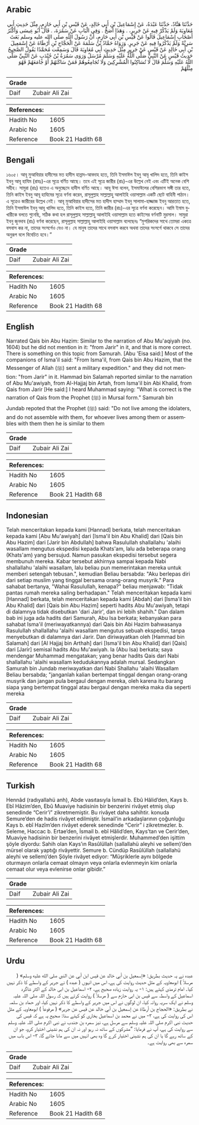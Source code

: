 ## Arabic


<div dir="rtl" lang="ar" style={{fontSize:'larger',backgroundColor:'#f8f9fa',padding:20}}>
حَدَّثَنَا هَنَّادٌ، حَدَّثَنَا عَبْدَةُ، عَنْ إِسْمَاعِيلَ بْنِ أَبِي خَالِدٍ، عَنْ قَيْسِ بْنِ أَبِي حَازِمٍ، مِثْلَ حَدِيثِ أَبِي مُعَاوِيَةَ وَلَمْ يَذْكُرْ فِيهِ عَنْ جَرِيرٍ، ‏.‏ وَهَذَا أَصَحُّ ‏.‏ وَفِي الْبَابِ عَنْ سَمُرَةَ، ‏.‏ قَالَ أَبُو عِيسَى وَأَكْثَرُ أَصْحَابِ إِسْمَاعِيلَ قَالُوا عَنْ قَيْسِ بْنِ أَبِي حَازِمٍ، أَنَّ رَسُولَ اللَّهِ صلى الله عليه وسلم بَعَثَ سَرِيَّةً وَلَمْ يَذْكُرُوا فِيهِ عَنْ جَرِيرٍ.‏ وَرَوَاهُ حَمَّادُ بْنُ سَلَمَةَ عَنْ الْحَجَّاجِ بْنِ أَرْطَاةَ عَنْ إِسْمَعِيلَ بْنِ أَبِي خَالِدٍ عَنْ قَيْسٍ عَنْ جَرِيرٍ مِثْلَ حَدِيثِ أَبِي مُعَاوِيَةَ قَالَ وَسَمِعْت مُحَمَّدًا يَقُولُ الصَّحِيحُ حَدِيثُ قَيْسٍ عَنْ النَّبِيِّ صَلَّى اللَّهُ عَلَيْهِ وَسَلَّمَ مُرْسَلٌ وَرَوَى سَمُرَةُ بْنُ جُنْدَبٍ عَنْ النَّبِيِّ صَلَّى اللَّهُ عَلَيْهِ وَسَلَّمَ قَالَ لَا تُسَاكِنُوا الْمُشْرِكِينَ وَلَا تُجَامِعُوهُمْ فَمَنْ سَاكَنَهُمْ أَوْ جَامَعَهُمْ فَهُوَ مِثْلُهُمْ
</div>
<div style={{backgroundColor:'#f8f9fa',padding:20, marginBottom: 10}}><table> <thead> <tr> <th>Grade</th> <th></th> </tr> </thead> <tbody> <tr><td>Daif</td><td>Zubair Ali Zai</td></tr></tbody></table><table> <thead> <tr> <th>References:</th> <th></th> </tr> </thead> <tbody><tr><td>Hadith No</td><td>1605</td></tr><tr><td>Arabic No</td><td>1605</td></tr><tr><td>Reference</td><td>Book 21 Hadith 68</td></tr></tbody></table></div>

## Bengali


<div dir="ltr" lang="bn" style={{fontSize:'larger',backgroundColor:'#f8f9fa',padding:20}}>
১৬০৫। আবূ মুআবিয়ার হাদীসের মত হাদীস হান্নাদ-আবদাহ হতে, তিনি ইসমাঈল ইবনু আবৃ খালিদ হতে, তিনি কাইস ইবনু আবূ হাযিম (রাহঃ)-এর সূত্রে বর্ণিত আছে। তবে এই সূত্রে জারীর (রাঃ)-এর উল্লেখ নেই এবং এটিই অনেক বেশি সহীহ। সামুরা (রাঃ) হতেও এ অনুচ্ছেদে হাদীস বর্ণিত আছে। আবূ ঈসা বলেন, ইসমাঈলের বেশিরভাগ সঙ্গী তার হতে, তিনি কাইস ইবনু আবূ হাযিমের সূত্রে বর্ণনা করেন, রাসূলুল্লাহ সাল্লাল্লাহু আলাইহি ওয়াসাল্লাম একটি ছোট বাহিনী পাঠান। এ সূত্রেও জারীরের উল্লেখ নেই। আবূ মুআবিয়ার হাদীসের মত হাদীস হাম্মাদ ইবনু সালামা-হাজ্জাজ ইবনু আরতাত হতে, তিনি ইসমাঈল ইবনু আবূ খালিদ হতে, তিনি কাইস হতে, তিনি জারীর (রাঃ)-এর সূত্রে বর্ণনা করেছেন। আমি ইমাম বুখারীকে বলতে শুনেছি, সঠিক কথা হল রাসূলুল্লাহ সাল্লাল্লাহু আলাইহি ওয়াসাল্লাম হতে কাইসের বর্ণনাটি মুরসাল। সামুরা ইবনু জুনদাব (রাঃ) বর্ণনা করেছেন, রাসূলুল্লাহ সাল্লাল্লাহু আলাইহি ওয়াসাল্লাম বলেছেনঃ “মুশরিকদের সাথে তোমরা একত্রে বসবাস কর না, তাদের সংসর্গেও যেও না। যে মানুষ তাদের সাথে বসবাস করবে অথবা তাদের সংসর্গে থাকবে সে তাদের অনুরূপ বলে বিবেচিত হবে।”
</div>
<div style={{backgroundColor:'#f8f9fa',padding:20, marginBottom: 10}}><table> <thead> <tr> <th>Grade</th> <th></th> </tr> </thead> <tbody> <tr><td>Daif</td><td>Zubair Ali Zai</td></tr></tbody></table><table> <thead> <tr> <th>References:</th> <th></th> </tr> </thead> <tbody><tr><td>Hadith No</td><td>1605</td></tr><tr><td>Arabic No</td><td>1605</td></tr><tr><td>Reference</td><td>Book 21 Hadith 68</td></tr></tbody></table></div>

## English


<div dir="ltr" lang="en" style={{fontSize:'larger',backgroundColor:'#f8f9fa',padding:20}}>
Narrated Qais bin Abu Hazim: Similar to the narration of Abu Mu'aqiyah (no. 1604) but he did not mention in it: "from Jarir" in it, and that is more correct. There is something on this topic from Samurah. [Abu 'Eisa said:] Most of the companions of Isma'il said: "From Isma'il, from Qais bin Abu Hazim, that the Messenger of Allah (ﷺ) sent a military expedition." and they did not mention: "from Jarir" in it. Hammad bin Salamah reported similar to the narration of Abu Mu'awiyah, from Al-Hajjaj bin Artah, from Isma'il bin Abi Khalid, from Qais from Jarir [He said:] I heard Muhammad saying: "What is correct is the narration of Qais from the Prophet (ﷺ) in Mursal form." Samurah bin Jundab repoted that the Prophet (ﷺ) said: "Do not live among the idolaters, and do not assemble with them, for whoever lives among them or assembles with them then he is similar to them
</div>
<div style={{backgroundColor:'#f8f9fa',padding:20, marginBottom: 10}}><table> <thead> <tr> <th>Grade</th> <th></th> </tr> </thead> <tbody> <tr><td>Daif</td><td>Zubair Ali Zai</td></tr></tbody></table><table> <thead> <tr> <th>References:</th> <th></th> </tr> </thead> <tbody><tr><td>Hadith No</td><td>1605</td></tr><tr><td>Arabic No</td><td>1605</td></tr><tr><td>Reference</td><td>Book 21 Hadith 68</td></tr></tbody></table></div>

## Indonesian


<div dir="ltr" lang="id" style={{fontSize:'larger',backgroundColor:'#f8f9fa',padding:20}}>
Telah menceritakan kepada kami [Hannad] berkata, telah menceritakan kepada kami [Abu Mu'awiyah] dari [Isma'il bin Abu Khalid] dari [Qais bin Abu Hazim] dari [Jarir bin Abdullah] bahwa Rasulullah shallallahu 'alaihi wasallam mengutus ekspedisi kepada Khats'am, lalu ada beberapa orang (Khats'am) yang bersujud. Namun pasukan ekspedisi tersebut segera membunuh mereka. Kabar tersebut akhirnya sampai kepada Nabi shallallahu 'alaihi wasallam, lalu beliau pun memerintakan mereka untuk memberi setengah tebusan.", kemudian Beliau bersabda: "Aku berlepas diri dari setiap muslim yang tinggal bersama orang-orang musyrik." Para sahabat bertanya, "Wahai Rasulullah, kenapa?" beliau menjawab: "Tidak pantas rumah mereka saling berhadapan." Telah menceritakan kepada kami [Hannad] berkata, telah menceritakan kepada kami [Abdah] dari [Isma'il bin Abu Khalid] dari [Qais bin Abu Hazim] seperti hadits Abu Mu'awiyah, tetapi di dalamnya tidak disebutkan 'dari Jarir', dan ini lebih shahih." Dan dalam bab ini juga ada hadits dari Samurah, Abu Isa berkata; kebanyakan para sahabat Isma'il (meriwayatkannya) dari Qais bin Abi Hazim bahwasanya Rasulullah shallallahu 'alaihi wasallam mengutus sebuah ekspedisi, tanpa menyebutkan di dalamnya dari Jarir. Dan diriwayatkan oleh [Hammad bin Salamah] dari [Al Hajjaj bin Arthah] dari [Isma'il bin Abu Khalid] dari [Qais] dari [Jarir] semisal hadits Abu Mu'awiyah. Ia (Abu Isa) berkata; saya mendengar Muhammad mengatakan; yang benar hadits Qais dari Nabi shallallahu 'alaihi wasallam kedudukannya adalah mursal. Sedangkan Samurah bin Jundab meriwayatkan dari Nabi Shallahu 'alaihi Wasallam Beliau bersabda; "janganlah kalian bertempat tinggal dengan orang-orang musyrik dan jangan pula bergaul dengan mereka, oleh karena itu barang siapa yang bertempat tinggal atau bergaul dengan mereka maka dia seperti mereka
</div>
<div style={{backgroundColor:'#f8f9fa',padding:20, marginBottom: 10}}><table> <thead> <tr> <th>Grade</th> <th></th> </tr> </thead> <tbody> <tr><td>Daif</td><td>Zubair Ali Zai</td></tr></tbody></table><table> <thead> <tr> <th>References:</th> <th></th> </tr> </thead> <tbody><tr><td>Hadith No</td><td>1605</td></tr><tr><td>Arabic No</td><td>1605</td></tr><tr><td>Reference</td><td>Book 21 Hadith 68</td></tr></tbody></table></div>

## Turkish


<div dir="ltr" lang="tr" style={{fontSize:'larger',backgroundColor:'#f8f9fa',padding:20}}>
Hennâd (radıyallahü anh), Abde vasıtasıyla İsmail b. Ebû Hâlid’den, Kays b. Ebî Hâzim’den, Ebû Muaviye hadisinin bir benzerini rivâyet etmiş olup senedinde “Cerir’i” zikretmemiştir. Bu rivâyet daha sahihtir. konuda Semure’den de hadis rivâyet edilmiştir. İsmail’in arkadaşlarının çoğunluğu Kays b. ebî Hazîm’den rivâyet ederek senedinde “Cerir” i zikretmezler. b. Seleme, Haccac b. Ertae’den, İsmail b. ebî Hâlid’den, Kays’tan ve Cerir’den, Muaviye hadisinin bir benzerini rivâyet etmişlerdir. Muhammed’den işittim şöyle diyordu: Sahih olan Kays’ın Rasûlüllah (sallallahü aleyhi ve sellem)’den mürsel olarak yaptığı rivâyettir. Semure b. Cündüp Rasûlüllah (sallallahü aleyhi ve sellem)’den Şöyle rivâyet ediyor: “Müşriklerle aynı bölgede oturmayın onlarla cemaat olmayın veya onlarla evlenmeyin kim onlarla cemaat olur veya evlenirse onlar gibidir.”
</div>
<div style={{backgroundColor:'#f8f9fa',padding:20, marginBottom: 10}}><table> <thead> <tr> <th>Grade</th> <th></th> </tr> </thead> <tbody> <tr><td>Daif</td><td>Zubair Ali Zai</td></tr></tbody></table><table> <thead> <tr> <th>References:</th> <th></th> </tr> </thead> <tbody><tr><td>Hadith No</td><td>1605</td></tr><tr><td>Arabic No</td><td>1605</td></tr><tr><td>Reference</td><td>Book 21 Hadith 68</td></tr></tbody></table></div>

## Urdu


<div dir="rtl" lang="ur" style={{fontSize:'larger',backgroundColor:'#f8f9fa',padding:20}}>
عبدہ نے یہ حدیث بطریق: «إسمعيل بن أبي خالد عن قيس ابن أبي عن النبي صلى الله عليه وسلم» ( مرسلاً ) ابومعاویہ کے مثل حدیث روایت کی ہے، اس میں انہوں ( عبدہ ) نے جریر کے واسطے کا ذکر نہیں کیا۔ امام ترمذی کہتے ہیں: ۱- یہ روایت زیادہ صحیح ہے، ۲- اسماعیل بن ابی خالد کے اکثر شاگرد اسماعیل کے واسطہ سے قیس بن ابی حازم سے ( مرسلاً ) روایت کرتے ہیں کہ رسول اللہ صلی اللہ علیہ وسلم نے ایک سریہ روانہ کیا، ان لوگوں نے اس میں جریر کے واسطے کا ذکر نہیں کیا، اور حماد بن سلمہ نے بطریق: «الحجاج بن أرطاة عن إسمعيل بن أبي خالد عن قيس عن جرير» ( مرفوعاً ) ابومعاویہ کے مثل اس کی روایت کی ہے، ۳- میں نے محمد بن اسماعیل بخاری کو کہتے سنا: صحیح یہ ہے کہ قیس کی حدیث نبی اکرم صلی اللہ علیہ وسلم سے مرسل ہے، نیز سمرہ بن جندب نے نبی اکرم صلی اللہ علیہ وسلم سے روایت کی ہے، آپ نے فرمایا: ”مشرکوں کے ساتھ نہ رہو اور نہ ان کی ہم نشینی اختیار کرو، جو ان کے ساتھ رہے گا یا ان کی ہم نشینی اختیار کرے گا وہ بھی انہیں میں سے مانا جائے گا، ۳- اس باب میں سمرہ سے بھی روایت ہے۔
</div>
<div style={{backgroundColor:'#f8f9fa',padding:20, marginBottom: 10}}><table> <thead> <tr> <th>Grade</th> <th></th> </tr> </thead> <tbody> <tr><td>Daif</td><td>Zubair Ali Zai</td></tr></tbody></table><table> <thead> <tr> <th>References:</th> <th></th> </tr> </thead> <tbody><tr><td>Hadith No</td><td>1605</td></tr><tr><td>Arabic No</td><td>1605</td></tr><tr><td>Reference</td><td>Book 21 Hadith 68</td></tr></tbody></table></div>
